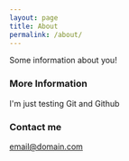 ```yaml
---
layout: page
title: About
permalink: /about/
---
```


Some information about you!

### More Information

I'm just testing Git and Github

### Contact me

[email@domain.com](mailto:email@domain.com)